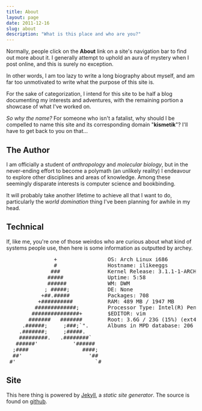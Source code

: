 ```yaml
---
title: About
layout: page
date: 2011-12-16
slug: about
description: "What is this place and who are you?"
---
```


Normally, people click on the **About** link on a site's navigation bar to find out more about it. I generally attempt to uphold an aura of mystery when I post online, and this is surely no exception. 

In other words, I am too lazy to write a long biography about myself, and am far too unmotivated to write what the purpose of this site is.  

For the sake of categorization, I intend for this site to be half a blog documenting my interests and adventures, with the remaining portion a showcase of what I've worked on. 

*So why the name?* For someone who isn't a fatalist, why should I be compelled to name this site and its corresponding domain "**kismetik**"? I'll have to get back to you on that...  

## The Author

I am officially a student of *anthropology* and *molecular biology*, but in the never-ending effort to become a polymath (an unlikely reality) I endeavour to explore other disciplines and areas of knowledge. Among these seemingly disparate interests is computer science and bookbinding.  

It will probably take another lifetime to achieve all that I want to do, particularly the *world domination* thing I've been planning for awhile in my head.  

## Technical

If, like me, you're one of those weirdos who are curious about what kind of systems people use, then here is some information as outputted by archey. 

<pre>
               +                OS: Arch Linux i686
               #                Hostname: ilikeeggs
              ###               Kernel Release: 3.1.1-1-ARCH
             #####              Uptime: 5:58
             ######             WM: DWM
            ; #####;            DE: None
           +##.#####            Packages: 708
          +##########           RAM: 489 MB / 1947 MB
         #############;         Processor Type: Intel(R) Pentium(R) Dual CPU T3400 @ 2.16GHz
        ###############+        $EDITOR: vim
       #######   #######        Root: 3.6G / 23G (15%) (ext4)
     .######;     ;###;`".      Albums in MPD database: 206
    .#######;     ;#####.       
    #########.   .########`     
   ######'           '######    
  ;####                 ####;   
  ##'                     '##    
 #'                         `#
</pre>

## Site

This here thing is powered by [Jekyll](https://github.com/mojombo/jekyll), a *static site generator*. The source is found on [github](https://github.com/spo11/kismetik-jekyll). 
